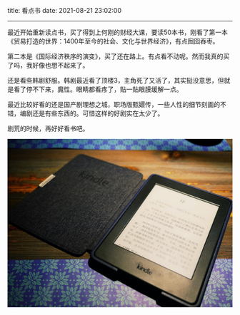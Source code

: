 title: 看点书
date: 2021-08-21 23:02:00

---

最近开始重新读点书，买了得到上何刚的财经大课，要读50本书，刚看了第一本《贸易打造的世界：1400年至今的社会、文化与世界经济》，有点囫囵吞枣。

第二本是《国际经济秩序的演变》，买了还在路上。有点看不动呢。然而我真的买了吗，我好像也想不起来了。

还是看些韩剧舒服。韩剧最近看了顶楼3，主角死了又活了，其实挺没意思，但就是看了停不下来，魔性。眼睛都看疼了，贴一贴眼膜缓解一点。

最近比较好看的还是国产剧理想之城，职场版甄嬛传，一些人性的细节刻画的不错，编剧还是有些东西的。可惜这样的好剧实在太少了。

剧荒的时候，再好好看书吧。

![](image/hello-world/1646010499748.png)
